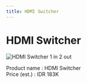 ```yaml
---
title: HDMI Switcher
---
```


# HDMI Switcher

![HDMI Switcher 1 in 2 out](/docs/inventory-tools/equipment-list/splitter/81e5bf4a3abfa5a1ee774ee65a7bf25b@resize_w450_nl.png)

Product name : HDMI Switcher\
Price (est.) : IDR 183K
